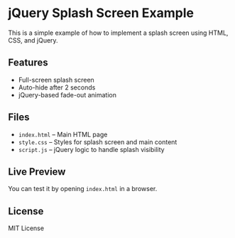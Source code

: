 # jQuery Splash Screen Example

This is a simple example of how to implement a splash screen using HTML, CSS, and jQuery.

## Features

- Full-screen splash screen
- Auto-hide after 2 seconds
- jQuery-based fade-out animation

## Files

- `index.html` – Main HTML page
- `style.css` – Styles for splash screen and main content
- `script.js` – jQuery logic to handle splash visibility

## Live Preview

You can test it by opening `index.html` in a browser.

## License

MIT License
